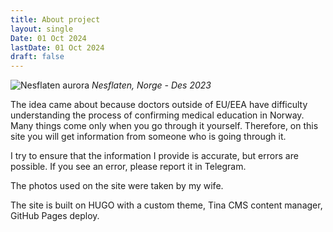 ```yaml
---
title: About project
layout: single
Date: 01 Oct 2024
lastDate: 01 Oct 2024
draft: false
---
```


![Nesflaten aurora](/img/nesflaten-aurora.jpg)
*Nesflaten, Norge - Des 2023*

The idea came about because doctors outside of EU/EEA have difficulty understanding the process of confirming medical education in Norway. Many things come only when you go through it yourself. Therefore, on this site you will get information from someone who is going through it.

I try to ensure that the information I provide is accurate, but errors are possible. If you see an error, please report it in Telegram.

The photos used on the site were taken by my wife.

The site is built on HUGO with a custom theme, Tina CMS content manager, GitHub Pages deploy.